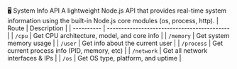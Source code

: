 🖥️ System Info API
A lightweight Node.js API that provides real-time system information using the built-in Node.js core modules (os, process, http).
| Route      | Description                                 |
| ---------- | ------------------------------------------- |
| `/cpu`     | Get CPU architecture, model, and core info  |
| `/memory`  | Get system memory usage                     |
| `/user`    | Get info about the current user             |
| `/process` | Get current process info (PID, memory, etc) |
| `/network` | Get all network interfaces & IPs            |
| `/os`      | Get OS type, platform, and uptime           |

